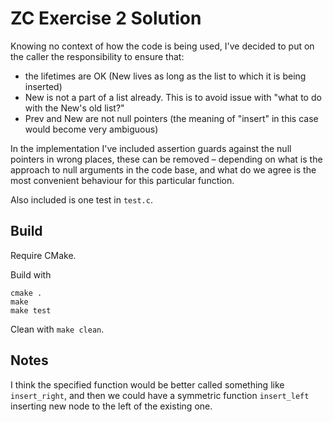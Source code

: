 # ZC Exercise 2 Solution

Knowing no context of how the code is being used, I've decided to put on the caller the responsibility to ensure that:
- the lifetimes are OK (New lives as long as the list to which it is being inserted)
- New is not a part of a list already. This is to avoid issue with "what to do with the New's old list?"
- Prev and New are not null pointers (the meaning of "insert" in this case would become very ambiguous)

In the implementation I've included assertion guards against the null pointers in wrong places, these can be removed – depending on what is the approach to null arguments in the code base, and what do we agree is the most convenient behaviour for this particular function.

Also included is one test in `test.c`.

## Build
Require CMake.

Build with
```
cmake .
make
make test
```

Clean with `make clean`.

## Notes

I think the specified function would be better called something like `insert_right`, and then we could have
a symmetric function `insert_left` inserting new node to the left of the existing one.